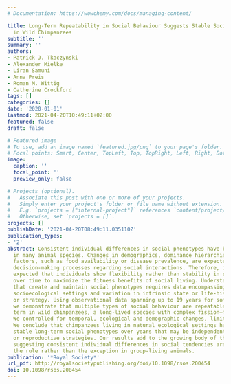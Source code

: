 ```yaml
---
# Documentation: https://wowchemy.com/docs/managing-content/

title: Long-Term Repeatability in Social Behaviour Suggests Stable Social Phenotypes
  in Wild Chimpanzees
subtitle: ''
summary: ''
authors:
- Patrick J. Tkaczynski
- Alexander Mielke
- Liran Samuni
- Anna Preis
- Roman M. Wittig
- Catherine Crockford
tags: []
categories: []
date: '2020-01-01'
lastmod: 2021-04-20T10:49:11+02:00
featured: false
draft: false

# Featured image
# To use, add an image named `featured.jpg/png` to your page's folder.
# Focal points: Smart, Center, TopLeft, Top, TopRight, Left, Right, BottomLeft, Bottom, BottomRight.
image:
  caption: ''
  focal_point: ''
  preview_only: false

# Projects (optional).
#   Associate this post with one or more of your projects.
#   Simply enter your project's folder or file name without extension.
#   E.g. `projects = ["internal-project"]` references `content/project/deep-learning/index.md`.
#   Otherwise, set `projects = []`.
projects: []
publishDate: '2021-04-20T08:49:11.035110Z'
publication_types:
- '2'
abstract: Consistent individual differences in social phenotypes have been observed
  in many animal species. Changes in demographics, dominance hierarchies or ecological
  factors, such as food availability or disease prevalence, are expected to influence
  decision-making processes regarding social interactions. Therefore, it should be
  expected that individuals show flexibility rather than stability in social behaviour
  over time to maximize the fitness benefits of social living. Understanding the processes
  that create and maintain social phenotypes requires data encompassing a range of
  socioecological settings and variation in intrinsic state or life-history stage
  or strategy. Using observational data spanning up to 19 years for some individuals,
  we demonstrate that multiple types of social behaviour are repeatable over the long
  term in wild chimpanzees, a long-lived species with complex fission–fusion societies.
  We controlled for temporal, ecological and demographic changes, limiting pseudo-repeatability.
  We conclude that chimpanzees living in natural ecological settings have relatively
  stable long-term social phenotypes over years that may be independent of life-history
  or reproductive strategies. Our results add to the growing body of the literature
  suggesting consistent individual differences in social tendencies are more likely
  the rule rather than the exception in group-living animals.
publication: '*Royal Society*'
url_pdf: http://royalsocietypublishing.org/doi/10.1098/rsos.200454
doi: 10.1098/rsos.200454
---
```

